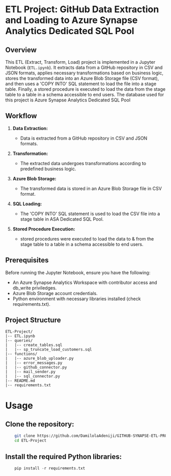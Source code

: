 # ETL Project: GitHub Data Extraction and Loading to Azure Synapse Analytics Dedicated SQL Pool

## Overview

This ETL (Extract, Transform, Load) project is implemented in a Jupyter Notebook (`ETL.ipynb`). It extracts data from a GitHub repository in CSV and JSON formats, applies necessary transformations based on business logic, stores the transformed data into an Azure Blob Storage file (CSV format), and then uses a 'COPY INTO' SQL statement to load the file into a stage table. Finally, a stored procedure is executed to load the data from the stage table to a table in a schema accessible to end users. The database used for this project is Azure Synapse Analytics Dedicated SQL Pool

## Workflow

1. **Data Extraction:**
    - Data is extracted from a GitHub repository in CSV and JSON formats.

2. **Transformation:**
    - The extracted data undergoes transformations according to predefined business logic.

3. **Azure Blob Storage:**
    - The transformed data is stored in an Azure Blob Storage file in CSV format.

4. **SQL Loading:**
    - The 'COPY INTO' SQL statement is used to load the CSV file into a stage table in ASA Dedicated SQL Pool.

5. **Stored Procedure Execution:**
    - stored procedures were executed to load the data to & from the stage table to a table in a schema accessible to end users.

## Prerequisites

Before running the Jupyter Notebook, ensure you have the following:

- An Azure Synapse Analytics Workspace with contributor access and db_write priviledges.
- Azure Blob Storage account credentials.
- Python environment with necessary libraries installed (check requirements.txt).

## Project Structure

```plaintext
ETL-Project/
|-- ETL.ipynb
|-- queries/
|   |-- create_tables.sql
|   |-- sp_truncate_load_customers.sql
|-- functions/
|   |-- azure_blob_uploader.py
|   |-- error_messages.py
|   |-- github_connector.py
|   |-- mail_sender.py
|   |-- sql_connector.py
|-- README.md
|-- requirements.txt
```

# Usage
## Clone the repository:
```bash
    git clone https://github.com/DamilolaAdeniji/GITHUB-SYNAPSE-ETL-PROJECT.git
    cd ETL-Project
```

## Install the required Python libraries:
``` python
    pip install -r requirements.txt
```